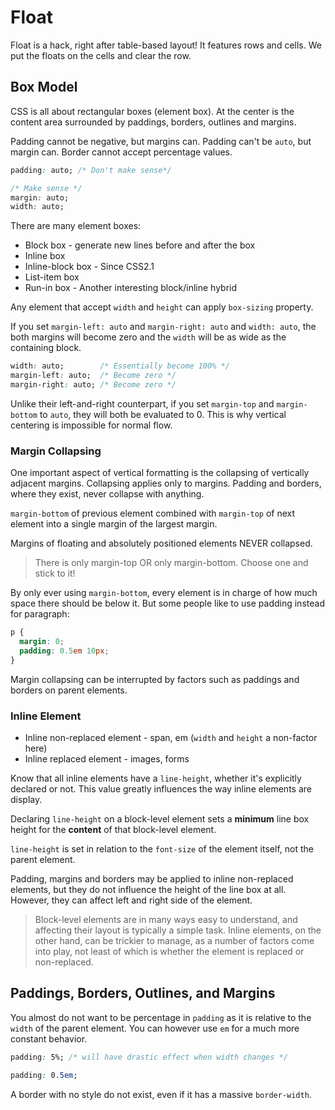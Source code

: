 # Float

Float is a hack, right after table-based layout! It features rows and cells. We put the floats on the cells and clear the row.

## Box Model

CSS is all about rectangular boxes (element box). At the center is the content area surrounded by paddings, borders, outlines and margins.

Padding cannot be negative, but margins can. Padding can't be `auto`, but margin can. Border cannot accept percentage values.

```css
padding: auto; /* Don't make sense*/

/* Make sense */
margin: auto;
width: auto;
```

There are many element boxes:

* Block box - generate new lines before and after the box
* Inline box
* Inline-block box - Since CSS2.1
* List-item box
* Run-in box - Another interesting block/inline hybrid

Any element that accept `width` and `height` can apply `box-sizing` property.

If you set `margin-left: auto` and `margin-right: auto` and `width: auto`, the both margins will become zero and the `width` will be as wide as the containing block.

```css
width: auto;        /* Essentially become 100% */ 
margin-left: auto;  /* Become zero */
margin-right: auto; /* Become zero */
```

Unlike their left-and-right counterpart, if you set `margin-top` and `margin-bottom` to `auto`, they will both be evaluated to 0. This is why vertical centering is impossible for normal flow.

### Margin Collapsing

One important aspect of vertical formatting is the collapsing of vertically adjacent margins. Collapsing applies only to margins. Padding and borders, where they exist, never collapse with anything.

`margin-bottom` of previous element combined with `margin-top` of next element into a single margin of the largest margin.

Margins of floating and absolutely positioned elements NEVER collapsed.

> There is only margin-top OR only margin-bottom. Choose one and stick to it!

By only ever using `margin-bottom`, every element is in charge of how much space there should be below it. But some people like to use padding instead for paragraph:

```css
p {
  margin: 0;
  padding: 0.5em 10px;
}
```

Margin collapsing can be interrupted by factors such as paddings and borders on parent elements.

### Inline Element

* Inline non-replaced element - span, em (`width` and `height` a non-factor here)
* Inline replaced element - images, forms

Know that all inline elements have a `line-height`, whether it's explicitly declared or not. This value greatly influences the way inline elements are display.

Declaring `line-height` on a block-level element sets a **minimum** line box height for the **content** of that block-level element.

`line-height` is set in relation to the `font-size` of the element itself, not the parent element.

Padding, margins and borders may be applied to inline non-replaced elements, but they do not influence the height of the line box at all. However, they can affect left and right side of the element.

> Block-level elements are in many ways easy to understand, and affecting their layout is typically a simple task. Inline elements, on the other hand, can be trickier to manage, as a number of factors come into play, not least of which is whether the element is replaced or non-replaced.

## Paddings, Borders, Outlines, and Margins

You almost do not want to be percentage in `padding` as it is relative to the `width` of the parent element. You can however use `em` for a much more constant behavior.

```css
padding: 5%; /* will have drastic effect when width changes */

padding: 0.5em;
```

A border with no style do not exist, even if it has a massive `border-width`.